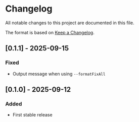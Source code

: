# Changelog

All notable changes to this project are documented in this file.

The format is based on [Keep a Changelog](https://keepachangelog.com/en/1.0.0/).

## [0.1.1] - 2025-09-15

### Fixed

- Output message when using `--formatFixAll`

## [0.1.0] - 2025-09-12

### Added

- First stable release
